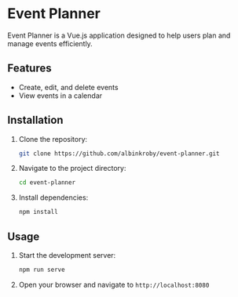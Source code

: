 # Event Planner

Event Planner is a Vue.js application designed to help users plan and manage events efficiently.

## Features

- Create, edit, and delete events
- View events in a calendar

## Installation

1. Clone the repository:
    ```sh
    git clone https://github.com/albinkroby/event-planner.git
    ```
2. Navigate to the project directory:
    ```sh
    cd event-planner
    ```
3. Install dependencies:
    ```sh
    npm install
    ```

## Usage

1. Start the development server:
    ```sh
    npm run serve
    ```
2. Open your browser and navigate to `http://localhost:8080`
